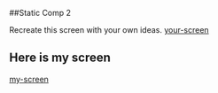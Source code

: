 ##Static Comp 2

Recreate this screen with your own ideas.
[your-screen](yourscreenshot.jpg)

## Here is my screen
[my-screen](myscreenshot.jpg)


